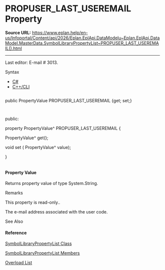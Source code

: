 # PROPUSER_LAST_USEREMAIL Property

**Source URL:** https://www.eplan.help/en-us/Infoportal/Content/api/2026/Eplan.EplApi.DataModelu~Eplan.EplApi.DataModel.MasterData.SymbolLibraryPropertyList~PROPUSER_LAST_USEREMAIL().html

---

Last editor: E-mail # 3013.

Syntax

- [C#](#i-syntax-CS)
- [C++/CLI](#i-syntax-CPP2005)

```
```
public PropertyValue PROPUSER_LAST_USEREMAIL {get; set;}
```
```

```
```
public:
property PropertyValue^ PROPUSER_LAST_USEREMAIL {
   PropertyValue^ get();
   void set (    PropertyValue^ value);
}
```
```

#### Property Value

Returns property value of type System.String.

Remarks

This property is read-only..

The e-mail address associated with the user code.



See Also

#### Reference

[SymbolLibraryPropertyList Class](Eplan.EplApi.DataModelu~Eplan.EplApi.DataModel.MasterData.SymbolLibraryPropertyList.html)
  
[SymbolLibraryPropertyList Members](Eplan.EplApi.DataModelu~Eplan.EplApi.DataModel.MasterData.SymbolLibraryPropertyList_members.html)
  
[Overload List](Eplan.EplApi.DataModelu~Eplan.EplApi.DataModel.MasterData.SymbolLibraryPropertyList~PROPUSER_LAST_USEREMAIL.html)